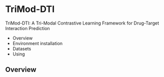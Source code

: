 # TriMod-DTI
TriMod-DTI: A Tri-Modal Contrastive Learning Framework for Drug-Target Interaction Prediction
<ul>
  <li>Overview</li>
  <li>Environment installation</li>
  <li>Datasets</li>
  <li>Using</li>
</ul>

## Overview

